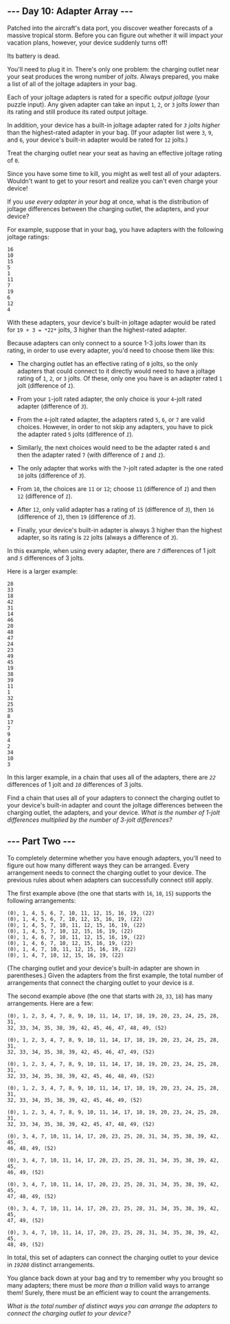 ## --- Day 10: Adapter Array --- ##

Patched into the aircraft's data port, you discover weather forecasts
of a massive tropical storm. Before you can figure out whether it will
impact your vacation plans, however, your device suddenly turns off!

Its battery is dead.

You'll need to plug it in. There's only one problem: the charging
outlet near your seat produces the wrong number of *jolts*. Always
prepared, you make a list of all of the joltage adapters in your bag.

Each of your joltage adapters is rated for a specific *output joltage*
(your puzzle input). Any given adapter can take an input `1`, `2`, or `3`
jolts *lower* than its rating and still produce its rated output
joltage.

In addition, your device has a built-in joltage adapter rated for *`3`
jolts higher* than the highest-rated adapter in your bag. (If your
adapter list were `3`, `9`, and `6`, your device's built-in adapter
would be rated for `12` jolts.)

Treat the charging outlet near your seat as having an effective joltage
rating of `0`.

Since you have some time to kill, you might as well test all of your
adapters. Wouldn't want to get to your resort and realize you can't
even charge your device!

If you *use every adapter in your bag* at once, what is the
distribution of joltage differences between the charging outlet, the
adapters, and your device?

For example, suppose that in your bag, you have adapters with the
following joltage ratings:

    16
    10
    15
    5
    1
    11
    7
    19
    6
    12
    4

With these adapters, your device's built-in joltage adapter would be
rated for `19 + 3 = *22*` jolts, 3 higher than the highest-rated
adapter.

Because adapters can only connect to a source 1-3 jolts lower than its
rating, in order to use every adapter, you'd need to choose them like
this:

  * The charging outlet has an effective rating of `0` jolts, so the
    only adapters that could connect to it directly would need to have
    a joltage rating of `1`, `2`, or `3` jolts. Of these, only one you
    have is an adapter rated `1` jolt (difference of *`1`*).

  * From your `1`-jolt rated adapter, the only choice is your `4`-jolt
    rated adapter (difference of *`3`*).

  * From the `4`-jolt rated adapter, the adapters rated `5`, `6`, or `7`
    are valid choices. However, in order to not skip any adapters, you
    have to pick the adapter rated `5` jolts (difference of *`1`*).

  * Similarly, the next choices would need to be the adapter rated `6`
    and then the adapter rated `7` (with difference of *`1`* and *`1`*).

  * The only adapter that works with the `7`-jolt rated adapter is the
    one rated `10` jolts (difference of *`3`*).

  * From `10`, the choices are `11` or `12`; choose `11` (difference of
    *`1`*) and then `12` (difference of *`1`*).

  * After `12`, only valid adapter has a rating of `15` (difference of
    *`3`*), then `16` (difference of *`1`*), then `19` (difference of *`3`*).

  * Finally, your device's built-in adapter is always 3 higher than the
    highest adapter, so its rating is `22` jolts (always a difference
    of *`3`*).

In this example, when using every adapter, there are *`7`* differences
of 1 jolt and *`5`* differences of 3 jolts.

Here is a larger example:

    28
    33
    18
    42
    31
    14
    46
    20
    48
    47
    24
    23
    49
    45
    19
    38
    39
    11
    1
    32
    25
    35
    8
    17
    7
    9
    4
    2
    34
    10
    3

In this larger example, in a chain that uses all of the adapters, there
are *`22`* differences of 1 jolt and *`10`* differences of 3 jolts.

Find a chain that uses all of your adapters to connect the charging
outlet to your device's built-in adapter and count the joltage
differences between the charging outlet, the adapters, and your device.
*What is the number of 1-jolt differences multiplied by the number of
3-jolt differences?*

## --- Part Two --- ##

To completely determine whether you have enough adapters, you'll need
to figure out how many different ways they can be arranged. Every
arrangement needs to connect the charging outlet to your device. The
previous rules about when adapters can successfully connect still
apply.

The first example above (the one that starts with `16`, `10`, `15`)
supports the following arrangements:

    (0), 1, 4, 5, 6, 7, 10, 11, 12, 15, 16, 19, (22)
    (0), 1, 4, 5, 6, 7, 10, 12, 15, 16, 19, (22)
    (0), 1, 4, 5, 7, 10, 11, 12, 15, 16, 19, (22)
    (0), 1, 4, 5, 7, 10, 12, 15, 16, 19, (22)
    (0), 1, 4, 6, 7, 10, 11, 12, 15, 16, 19, (22)
    (0), 1, 4, 6, 7, 10, 12, 15, 16, 19, (22)
    (0), 1, 4, 7, 10, 11, 12, 15, 16, 19, (22)
    (0), 1, 4, 7, 10, 12, 15, 16, 19, (22)

(The charging outlet and your device's built-in adapter are shown in
parentheses.) Given the adapters from the first example, the total
number of arrangements that connect the charging outlet to your device
is *`8`*.

The second example above (the one that starts with `28`, `33`, `18`)
has many arrangements. Here are a few:

    (0), 1, 2, 3, 4, 7, 8, 9, 10, 11, 14, 17, 18, 19, 20, 23, 24, 25, 28, 31,
    32, 33, 34, 35, 38, 39, 42, 45, 46, 47, 48, 49, (52)
    
    (0), 1, 2, 3, 4, 7, 8, 9, 10, 11, 14, 17, 18, 19, 20, 23, 24, 25, 28, 31,
    32, 33, 34, 35, 38, 39, 42, 45, 46, 47, 49, (52)
    
    (0), 1, 2, 3, 4, 7, 8, 9, 10, 11, 14, 17, 18, 19, 20, 23, 24, 25, 28, 31,
    32, 33, 34, 35, 38, 39, 42, 45, 46, 48, 49, (52)
    
    (0), 1, 2, 3, 4, 7, 8, 9, 10, 11, 14, 17, 18, 19, 20, 23, 24, 25, 28, 31,
    32, 33, 34, 35, 38, 39, 42, 45, 46, 49, (52)
    
    (0), 1, 2, 3, 4, 7, 8, 9, 10, 11, 14, 17, 18, 19, 20, 23, 24, 25, 28, 31,
    32, 33, 34, 35, 38, 39, 42, 45, 47, 48, 49, (52)
    
    (0), 3, 4, 7, 10, 11, 14, 17, 20, 23, 25, 28, 31, 34, 35, 38, 39, 42, 45,
    46, 48, 49, (52)
    
    (0), 3, 4, 7, 10, 11, 14, 17, 20, 23, 25, 28, 31, 34, 35, 38, 39, 42, 45,
    46, 49, (52)
    
    (0), 3, 4, 7, 10, 11, 14, 17, 20, 23, 25, 28, 31, 34, 35, 38, 39, 42, 45,
    47, 48, 49, (52)
    
    (0), 3, 4, 7, 10, 11, 14, 17, 20, 23, 25, 28, 31, 34, 35, 38, 39, 42, 45,
    47, 49, (52)
    
    (0), 3, 4, 7, 10, 11, 14, 17, 20, 23, 25, 28, 31, 34, 35, 38, 39, 42, 45,
    48, 49, (52)

In total, this set of adapters can connect the charging outlet to your
device in *`19208`* distinct arrangements.

You glance back down at your bag and try to remember why you brought so
many adapters; there must be *more than a trillion* valid ways to
arrange them! Surely, there must be an efficient way to count the
arrangements.

*What is the total number of distinct ways you can arrange the adapters
to connect the charging outlet to your device?*

